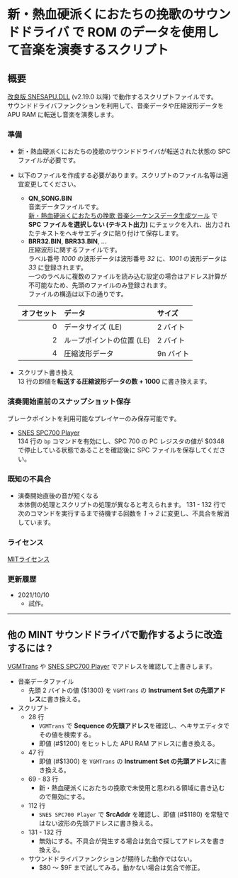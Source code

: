 # 新・熱血硬派くにおたちの挽歌のサウンドドライバ で ROM のデータを使用して音楽を演奏するスクリプト

## 概要
[改良版 SNESAPU.DLL](https://github.com/dgrfactory/spcplay) (v2.19.0 以降) で動作するスクリプトファイルです。  
サウンドドライバファンクションを利用して、音楽データや圧縮波形データを APU RAM に転送し音楽を演奏します。

### 準備
- 新・熱血硬派くにおたちの挽歌のサウンドドライバが転送された状態の SPC ファイルが必要です。
- 以下のファイルを作成する必要があります。スクリプトのファイル名等は適宜変更してください。
  - **QN_SONG.BIN**  
音楽データファイルです。  
[新・熱血硬派くにおたちの挽歌 音楽シーケンスデータ生成ツール](https://gnilda.rosx.net/SPC/QN/spcseq.html) で **SPC ファイルを選択しない (テキスト出力)** にチェックを入れ、出力されたテキストをヘキサエディタに貼り付けて保存します。
  - **BRR32.BIN**, **BRR33.BIN**, ...  
圧縮波形に関するファイルです。  
ラベル番号 *1000* の波形データは波形番号 *32* に、*1001* の波形データは *33* に登録されます。  
一つのラベルに複数のファイルを読み込む設定の場合はアドレス計算が不可能なため、先頭のファイルのみ登録されます。  
ファイルの構造は以下の通りです。

  |オフセット|データ|サイズ|
  |--:|:--|:--|
  |0|データサイズ (LE)|2 バイト|
  |2|ループポイントの位置 (LE)|2 バイト|
  |4|圧縮波形データ|9n バイト|
- スクリプト書き換え  
13 行の即値を**転送する圧縮波形データの数 + 1000** に書き換えます。

### 演奏開始直前のスナップショット保存
ブレークポイントを利用可能なプレイヤーのみ保存可能です。
- [SNES SPC700 Player](https://github.com/dgrfactory/spcplay)  
134 行の `bp` コマンドを有効にし、SPC 700 の PC レジスタの値が $0348 で停止している状態であることを確認後に SPC ファイルを保存してください。

### 既知の不具合
- 演奏開始直後の音が短くなる  
本体側の処理とスクリプトの処理が異なると考えられます。 131 - 132 行で次のコマンドを実行するまで待機する回数を *1* → *2* に変更し、不具合を解消しています。

### ライセンス
[MITライセンス](https://opensource.org/licenses/mit-license.php)

### 更新履歴
- 2021/10/10
  - 試作。
***
## 他の MINT サウンドドライバで動作するように改造するには ?
[VGMTrans](https://github.com/vgmtrans/vgmtrans) や [SNES SPC700 Player](https://github.com/dgrfactory/spcplay) でアドレスを確認して上書きします。
- 音楽データファイル
  - 先頭 2 バイトの値 ($1300) を `VGMTrans` の **Instrument Set の先頭アドレス**に書き換える。
- スクリプト
  - 28 行
    - `VGMTrans` で **Sequence の先頭アドレス**を確認し、ヘキサエディタでその値を検索する。
    - 即値 (#$1200) をヒットした APU RAM アドレスに書き換える。
  - 47 行
    - 即値 (#$1300) を `VGMTrans` の **Instrument Set の先頭アドレス**に書き換える。
  - 69 - 83 行
    - 新・熱血硬派くにおたちの挽歌で未使用と思われる領域に書き込むので無効にする。
  - 112 行
    - `SNES SPC700 Player` で **SrcAddr** を確認し、即値 (#$1180) を常駐ではない波形の先頭アドレスに書き換える。
  - 131 - 132 行
    - 無効にする。不具合が発生する場合は気合で探してアドレスを書き換える。
  - サウンドドライバファンクションが期待した動作ではない。
    - $80 ～ $9F まで試してみる。動かない場合は気合で修正。
